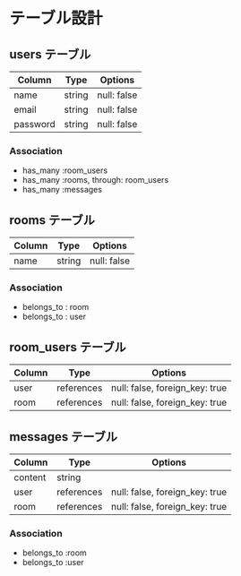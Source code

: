 # テーブル設計

## users テーブル

|Column    |Type      |Options       |
|----------|----------|--------------|
|name      |string    |null: false   |
|email     |string    |null: false   |
|password  |string    |null: false   |

### Association

- has_many :room_users
- has_many :rooms, through: room_users
- has_many :messages

## rooms テーブル

|Column    |Type      |Options       |
|----------|----------|--------------|
|name      |string    |null: false   |

### Association

- belongs_to : room
- belongs_to : user

## room_users テーブル

|Column    |Type      |Options                       |
|----------|----------|------------------------------|
|user      |references|null: false, foreign_key: true|
|room      |references|null: false, foreign_key: true|

## messages テーブル

| Column  | Type       | Options                        |
| ------- | ---------- | ------------------------------ |
| content | string     |                                |
| user    | references | null: false, foreign_key: true |
| room    | references | null: false, foreign_key: true |

### Association

- belongs_to :room
- belongs_to :user
